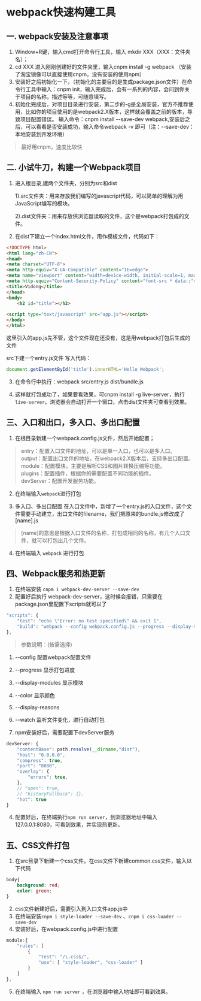 # webpack快速构建工具

## 一. webpack安装及注意事项
1. Window+R键，输入cmd打开命令行工具，输入 mkdir XXX（XXX：文件夹名）；
2. cd XXX 进入刚刚创建好的文件夹里，输入cnpm install -g webpack （安装了淘宝镜像可以直接使用cnpm，没有安装的使用npm）
3. 安装好之后初始化一下，（初始化的主要目的是生成package.json文件）在命令行工具中输入：cnpm init，输入完成后，会有一系列的内容，会问到你关于项目的名称，描述等等，可随意填写。
4. 初始化完成后，对项目目录进行安装，第二步的-g是全局安装，官方不推荐使用，比如你的项目使用的是webpack2.X版本，这样就会覆盖之前的版本，导致项目配置错误。
输入命令：cnpm install --save-dev webpack,安装后之后，可以看看是否安装成功，输入命令webpack -v 即可（注：--save-dev：本地安装到开发环境）

> 最好用cnpm，速度比较快

## 二. 小试牛刀，构建一个Webpack项目
1. 进入根目录,建两个文件夹，分别为src和dist

   1).src文件夹：用来存放我们编写的javascript代码，可以简单的理解为用JavaScript编写的模块。

   2).dist文件夹：用来存放供浏览器读取的文件，这个是webpack打包成的文件。

2. 在dist下建立一个index.html文件，用作模板文件，代码如下：
```html
<!DOCTYPE html>
<html lang="zh-CN">
<head>
<meta charset="UTF-8">
<meta http-equiv="X-UA-Compatible" content="IE=edge">
<meta name="viewport" content="width=device-width, initial-scale=1, maximum-scale=1">
<meta http-equiv="Content-Security-Policy" content="font-src * data:;"> 
<title>Vidong</title>
</head>
<body>
    <h2 id="title"></h2>
    
<script type="text/javascript" src="app.js"></script>
</body>
</html>
```
这里引入的app.js先不管，这个文件现在还没有，这是用webpack打包后生成的文件

src下建一个entry.js文件 写入代码：
```js
document.getElementById('title').innerHTML='Hello Webpack';
``` 
3. 在命令行中执行：webpack src/entry.js dist/bundle.js

4. 这样就打包成功了，如果要看效果，可cnpm install -g live-server，执行```live-server```，浏览器会自动打开一个窗口，点击dist文件夹可查看到效果。

## 三、入口和出口，多入口、多出口配置
1. 在根目录新建一个webpack.config.js文件，然后开始配置；
> entry：配置入口文件的地址，可以是单一入口，也可以是多入口。   
> output：配置出口文件的地址，在webpack2.X版本后，支持多出口配置。   
> module：配置模块，主要是解析CSS和图片转换压缩等功能。   
> plugins：配置插件，根据你的需要配置不同功能的插件。   
> devServer：配置开发服务功能。

2. 在终端输入```webpack```进行打包

3. 多入口、多出口配置
在入口文件中，新增了一个entry.js的入口文件，这个文件需要手动建立，出口文件的filename，我们把原来的bundle.js修改成了[name].js

> [name]的意思是根据入口文件的名称，打包成相同的名称，有几个入口文件，就可以打包出几个文件。

4. 在终端输入 ```webpack``` 进行打包

## 四、Webpack服务和热更新
1. 在终端安装 `cnpm i webpack-dev-server --save-dev`
2. 配置好后执行 webpack-dev-server，这时候会报错，只需要在package.json里配置下scripts就可以了

```js
"scripts": {
    "test": "echo \"Error: no test specified\" && exit 1",
    "build": "webpack --config webpack.config.js --progress --display-modules --colors --display-reasons"
},
```
> 参数说明：(按需选择)   
1. --config 配置webpack配置文件
2. --progress 显示打包进度
3. --display-modules 显示模块
4. --color 显示颜色
5. --display-reasons
6. --watch 监听文件变化，进行自动打包

3. npm安装好后，需要配置下devServer服务
```js
devServer: {
    "contentBase": path.resolve(__dirname,"dist"),
    "host": "0.0.0.0",
    "compress": true,
    "port": "8080",
    "overlay": {
        "errors": true,
    },
    // "open": true,
    // "historyFallback": {},
    "hot": true
}
```
4. 配置好后，在终端执行`npm run server`，到浏览器地址中输入127.0.0.1:8080，可看到效果，并实现热更新。

## 五、CSS文件打包
1. 在src目录下新建一个css文件，在css文件下新建common.css文件，输入以下代码
```css
body{
    background: red;
    color: green;
}
```
2. css文件新建好后，需要引入到入口文件app.js中
3. 在终端安装`cnpm i style-loader --save-dev` 、`cnpm i css-loader --save-dev`
4. 安装好后，在webpack.config.js中进行配置
```js
module:{
    "rules": [
        {
            "test": "/\.css$/",
            "use": [ "style-loader", "css-loader" ]
        }
    ]
},
```
5. 在终端输入 `npm run server` ，在浏览器中输入地址即可看到效果。